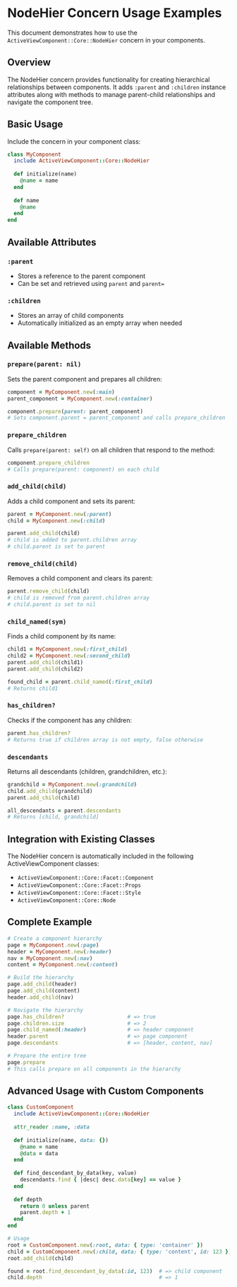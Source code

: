 # NodeHier Concern Usage Examples

This document demonstrates how to use the `ActiveViewComponent::Core::NodeHier` concern in your components.

## Overview

The NodeHier concern provides functionality for creating hierarchical relationships between components. It adds `:parent` and `:children` instance attributes along with methods to manage parent-child relationships and navigate the component tree.

## Basic Usage

Include the concern in your component class:

```ruby
class MyComponent
  include ActiveViewComponent::Core::NodeHier
  
  def initialize(name)
    @name = name
  end
  
  def name
    @name
  end
end
```

## Available Attributes

### `:parent`
- Stores a reference to the parent component
- Can be set and retrieved using `parent` and `parent=`

### `:children`
- Stores an array of child components
- Automatically initialized as an empty array when needed

## Available Methods

### `prepare(parent: nil)`
Sets the parent component and prepares all children:

```ruby
component = MyComponent.new(:main)
parent_component = MyComponent.new(:container)

component.prepare(parent: parent_component)
# Sets component.parent = parent_component and calls prepare_children
```

### `prepare_children`
Calls `prepare(parent: self)` on all children that respond to the method:

```ruby
component.prepare_children
# Calls prepare(parent: component) on each child
```

### `add_child(child)`
Adds a child component and sets its parent:

```ruby
parent = MyComponent.new(:parent)
child = MyComponent.new(:child)

parent.add_child(child)
# child is added to parent.children array
# child.parent is set to parent
```

### `remove_child(child)`
Removes a child component and clears its parent:

```ruby
parent.remove_child(child)
# child is removed from parent.children array
# child.parent is set to nil
```

### `child_named(sym)`
Finds a child component by its name:

```ruby
child1 = MyComponent.new(:first_child)
child2 = MyComponent.new(:second_child)
parent.add_child(child1)
parent.add_child(child2)

found_child = parent.child_named(:first_child)
# Returns child1
```

### `has_children?`
Checks if the component has any children:

```ruby
parent.has_children?
# Returns true if children array is not empty, false otherwise
```

### `descendants`
Returns all descendants (children, grandchildren, etc.):

```ruby
grandchild = MyComponent.new(:grandchild)
child.add_child(grandchild)
parent.add_child(child)

all_descendants = parent.descendants
# Returns [child, grandchild]
```

## Integration with Existing Classes

The NodeHier concern is automatically included in the following ActiveViewComponent classes:

- `ActiveViewComponent::Core::Facet::Component`
- `ActiveViewComponent::Core::Facet::Props`
- `ActiveViewComponent::Core::Facet::Style`
- `ActiveViewComponent::Core::Node`

## Complete Example

```ruby
# Create a component hierarchy
page = MyComponent.new(:page)
header = MyComponent.new(:header)
nav = MyComponent.new(:nav)
content = MyComponent.new(:content)

# Build the hierarchy
page.add_child(header)
page.add_child(content)
header.add_child(nav)

# Navigate the hierarchy
page.has_children?                    # => true
page.children.size                    # => 2
page.child_named(:header)             # => header component
header.parent                         # => page component
page.descendants                      # => [header, content, nav]

# Prepare the entire tree
page.prepare
# This calls prepare on all components in the hierarchy
```

## Advanced Usage with Custom Components

```ruby
class CustomComponent
  include ActiveViewComponent::Core::NodeHier
  
  attr_reader :name, :data
  
  def initialize(name, data: {})
    @name = name
    @data = data
  end
  
  def find_descendant_by_data(key, value)
    descendants.find { |desc| desc.data[key] == value }
  end
  
  def depth
    return 0 unless parent
    parent.depth + 1
  end
end

# Usage
root = CustomComponent.new(:root, data: { type: 'container' })
child = CustomComponent.new(:child, data: { type: 'content', id: 123 })
root.add_child(child)

found = root.find_descendant_by_data(:id, 123)  # => child component
child.depth                                     # => 1
```
